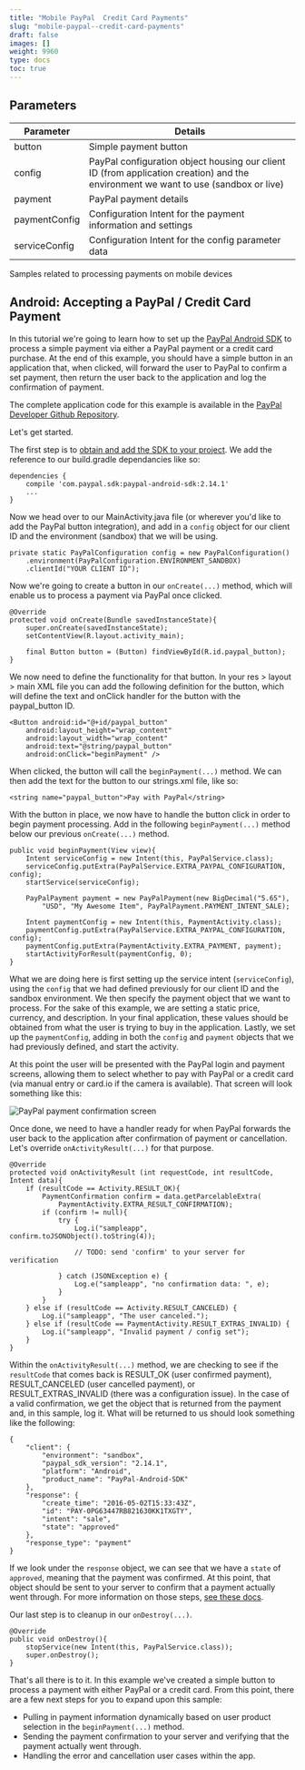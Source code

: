```yaml
---
title: "Mobile PayPal  Credit Card Payments"
slug: "mobile-paypal--credit-card-payments"
draft: false
images: []
weight: 9960
type: docs
toc: true
---
```


## Parameters
| Parameter | Details |  
| --------- | ------- |  
| button | Simple payment button |  
| config | PayPal configuration object housing our client ID (from application creation) and the environment we want to use (sandbox or live) |  
| payment | PayPal payment details |
| paymentConfig | Configuration Intent for the payment information and settings |    
| serviceConfig | Configuration Intent for the config parameter data |  


Samples related to processing payments on mobile devices

## Android: Accepting a PayPal / Credit Card Payment
In this tutorial we're going to learn how to set up the [PayPal Android SDK][1] to process a simple payment via either a PayPal payment or a credit card purchase. At the end of this example, you should have a simple button in an application that, when clicked, will forward the user to PayPal to confirm a set payment, then return the user back to the application and log the confirmation of payment.

The complete application code for this example is available in the [PayPal Developer Github Repository][2].

Let's get started.

The first step is to [obtain and add the SDK to your project][3]. We add the reference to our build.gradle dependancies like so:

    dependencies {
        compile 'com.paypal.sdk:paypal-android-sdk:2.14.1'
        ...
    }
    

Now we head over to our MainActivity.java file (or wherever you'd like to add the PayPal button integration), and add in a `config` object for our client ID and the environment (sandbox) that we will be using.

    private static PayPalConfiguration config = new PayPalConfiguration()
        .environment(PayPalConfiguration.ENVIRONMENT_SANDBOX)
        .clientId("YOUR CLIENT ID");
    

Now we're going to create a button in our `onCreate(...)` method, which will enable us to process a payment via PayPal once clicked.

    @Override
    protected void onCreate(Bundle savedInstanceState){
        super.onCreate(savedInstanceState);
        setContentView(R.layout.activity_main);
    
        final Button button = (Button) findViewById(R.id.paypal_button);
    }
    

We now need to define the functionality for that button. In your res > layout > main XML file you can add the following definition for the button, which will define the text and onClick handler for the button with the paypal_button ID.

    <Button android:id="@+id/paypal_button"
        android:layout_height="wrap_content"
        android:layout_width="wrap_content"
        android:text="@string/paypal_button"
        android:onClick="beginPayment" />
    

When clicked, the button will call the `beginPayment(...)` method. We can then add the text for the button to our strings.xml file, like so:

    <string name="paypal_button">Pay with PayPal</string>
    

With the button in place, we now have to handle the button click in order to begin payment processing. Add in the following `beginPayment(...)` method below our previous `onCreate(...)` method.

    public void beginPayment(View view){
        Intent serviceConfig = new Intent(this, PayPalService.class);
        serviceConfig.putExtra(PayPalService.EXTRA_PAYPAL_CONFIGURATION, config);
        startService(serviceConfig);
    
        PayPalPayment payment = new PayPalPayment(new BigDecimal("5.65"), 
            "USD", "My Awesome Item", PayPalPayment.PAYMENT_INTENT_SALE);
    
        Intent paymentConfig = new Intent(this, PaymentActivity.class);
        paymentConfig.putExtra(PayPalService.EXTRA_PAYPAL_CONFIGURATION, config);
        paymentConfig.putExtra(PaymentActivity.EXTRA_PAYMENT, payment);
        startActivityForResult(paymentConfig, 0);
    }
    

What we are doing here is first setting up the service intent (`serviceConfig`), using the `config` that we had defined previously for our client ID and the sandbox environment. We then specify the payment object that we want to process. For the sake of this example, we are setting a static price, currency, and description. In your final application, these values should be obtained from what the user is trying to buy in the application. Lastly, we set up the `paymentConfig`, adding in both the `config` and `payment` objects that we had previously defined, and start the activity.

At this point the user will be presented with the PayPal login and payment screens, allowing them to select whether to pay with PayPal or a credit card (via manual entry or card.io if the camera is available). That screen will look something like this:

![PayPal payment confirmation screen][4]

Once done, we need to have a handler ready for when PayPal forwards the user back to the application after confirmation of payment or cancellation. Let's override `onActivityResult(...)` for that purpose.

    @Override
    protected void onActivityResult (int requestCode, int resultCode, Intent data){
        if (resultCode == Activity.RESULT_OK){
            PaymentConfirmation confirm = data.getParcelableExtra(
                PaymentActivity.EXTRA_RESULT_CONFIRMATION);
            if (confirm != null){
                try {
                    Log.i("sampleapp", confirm.toJSONObject().toString(4));
    
                    // TODO: send 'confirm' to your server for verification
    
                } catch (JSONException e) {
                    Log.e("sampleapp", "no confirmation data: ", e);
                }
            }
        } else if (resultCode == Activity.RESULT_CANCELED) {
            Log.i("sampleapp", "The user canceled.");
        } else if (resultCode == PaymentActivity.RESULT_EXTRAS_INVALID) {
            Log.i("sampleapp", "Invalid payment / config set");
        }
    }
    

Within the `onActivityResult(...)` method, we are checking to see if the `resultCode` that comes back is RESULT_OK (user confirmed payment), RESULT_CANCELED (user cancelled payment), or RESULT_EXTRAS_INVALID (there was a configuration issue). In the case of a valid confirmation, we get the object that is returned from the payment and, in this sample, log it. What will be returned to us should look something like the following:

    {
        "client": {
            "environment": "sandbox",
            "paypal_sdk_version": "2.14.1",
            "platform": "Android",
            "product_name": "PayPal-Android-SDK"
        },
        "response": {
            "create_time": "2016-05-02T15:33:43Z",
            "id": "PAY-0PG63447RB821630KK1TXGTY",
            "intent": "sale",
            "state": "approved"
        },
        "response_type": "payment"
    }
    

If we look under the `response` object, we can see that we have a `state` of `approved`, meaning that the payment was confirmed. At this point, that object should be sent to your server to confirm that a payment actually went through. For more information on those steps, [see these docs][5].

Our last step is to cleanup in our `onDestroy(...)`.

    @Override
    public void onDestroy(){
        stopService(new Intent(this, PayPalService.class));
        super.onDestroy();
    }
    

That's all there is to it. In this example we've created a simple button to process a payment with either PayPal or a credit card. From this point, there are a few next steps for you to expand upon this sample:

*   Pulling in payment information dynamically based on user product selection in the `beginPayment(...)` method.
*   Sending the payment confirmation to your server and verifying that the payment actually went through.
*   Handling the error and cancellation user cases within the app.

 [1]: https://github.com/paypal/PayPal-Android-SDK
 [2]: https://github.com/paypaldev/android-samples/tree/master/payment-sample
 [3]: https://github.com/paypal/PayPal-Android-SDK#add-the-sdk-to-your-project
 [4]: https://devblog.paypal.com/wp-content/uploads/2016/05/5556_Nexus_6_API_21_2.jpg
 [5]: https://developer.paypal.com/webapps/developer/docs/integration/mobile/verify-mobile-payment/

